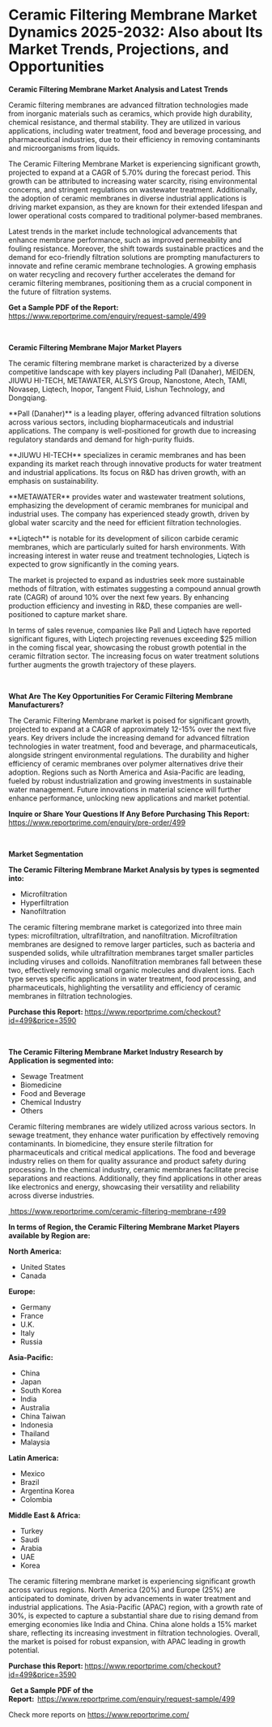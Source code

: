 <p><h1>Ceramic Filtering Membrane Market Dynamics 2025-2032: Also about Its Market Trends, Projections, and Opportunities</h1></p><p><strong>Ceramic Filtering Membrane Market Analysis and Latest Trends</strong></p>
<p><p>Ceramic filtering membranes are advanced filtration technologies made from inorganic materials such as ceramics, which provide high durability, chemical resistance, and thermal stability. They are utilized in various applications, including water treatment, food and beverage processing, and pharmaceutical industries, due to their efficiency in removing contaminants and microorganisms from liquids.</p><p>The Ceramic Filtering Membrane Market is experiencing significant growth, projected to expand at a CAGR of 5.70% during the forecast period. This growth can be attributed to increasing water scarcity, rising environmental concerns, and stringent regulations on wastewater treatment. Additionally, the adoption of ceramic membranes in diverse industrial applications is driving market expansion, as they are known for their extended lifespan and lower operational costs compared to traditional polymer-based membranes.</p><p>Latest trends in the market include technological advancements that enhance membrane performance, such as improved permeability and fouling resistance. Moreover, the shift towards sustainable practices and the demand for eco-friendly filtration solutions are prompting manufacturers to innovate and refine ceramic membrane technologies. A growing emphasis on water recycling and recovery further accelerates the demand for ceramic filtering membranes, positioning them as a crucial component in the future of filtration systems.</p></p>
<p><strong>Get a Sample PDF of the Report:&nbsp;</strong> <a href="https://www.reportprime.com/enquiry/request-sample/499?utm_campaign=2281&utm_medium=2&utm_source=Github&utm_content=ia&utm_term=18032025&utm_id=ceramic-filtering-membrane">https://www.reportprime.com/enquiry/request-sample/499</a></p>
<p>&nbsp;</p>
<p><strong>Ceramic Filtering Membrane Major Market Players</strong></p>
<p><p>The ceramic filtering membrane market is characterized by a diverse competitive landscape with key players including Pall (Danaher), MEIDEN, JIUWU HI-TECH, METAWATER, ALSYS Group, Nanostone, Atech, TAMI, Novasep, Liqtech, Inopor, Tangent Fluid, Lishun Technology, and Dongqiang.</p><p>**Pall (Danaher)** is a leading player, offering advanced filtration solutions across various sectors, including biopharmaceuticals and industrial applications. The company is well-positioned for growth due to increasing regulatory standards and demand for high-purity fluids.  </p><p>**JIUWU HI-TECH** specializes in ceramic membranes and has been expanding its market reach through innovative products for water treatment and industrial applications. Its focus on R&D has driven growth, with an emphasis on sustainability.</p><p>**METAWATER** provides water and wastewater treatment solutions, emphasizing the development of ceramic membranes for municipal and industrial uses. The company has experienced steady growth, driven by global water scarcity and the need for efficient filtration technologies.</p><p>**Liqtech** is notable for its development of silicon carbide ceramic membranes, which are particularly suited for harsh environments. With increasing interest in water reuse and treatment technologies, Liqtech is expected to grow significantly in the coming years.</p><p>The market is projected to expand as industries seek more sustainable methods of filtration, with estimates suggesting a compound annual growth rate (CAGR) of around 10% over the next few years. By enhancing production efficiency and investing in R&D, these companies are well-positioned to capture market share.</p><p>In terms of sales revenue, companies like Pall and Liqtech have reported significant figures, with Liqtech projecting revenues exceeding $25 million in the coming fiscal year, showcasing the robust growth potential in the ceramic filtration sector. The increasing focus on water treatment solutions further augments the growth trajectory of these players.</p></p>
<p>&nbsp;</p>
<p><strong>What Are The Key Opportunities For Ceramic Filtering Membrane Manufacturers?</strong></p>
<p><p>The Ceramic Filtering Membrane market is poised for significant growth, projected to expand at a CAGR of approximately 12-15% over the next five years. Key drivers include the increasing demand for advanced filtration technologies in water treatment, food and beverage, and pharmaceuticals, alongside stringent environmental regulations. The durability and higher efficiency of ceramic membranes over polymer alternatives drive their adoption. Regions such as North America and Asia-Pacific are leading, fueled by robust industrialization and growing investments in sustainable water management. Future innovations in material science will further enhance performance, unlocking new applications and market potential.</p></p>
<p><strong>Inquire or Share Your Questions If Any Before Purchasing This Report:</strong> <a href="https://www.reportprime.com/enquiry/pre-order/499?utm_campaign=2281&utm_medium=2&utm_source=Github&utm_content=ia&utm_term=18032025&utm_id=ceramic-filtering-membrane">https://www.reportprime.com/enquiry/pre-order/499</a></p>
<p>&nbsp;</p>
<p><strong>Market Segmentation</strong></p>
<p><strong>The Ceramic Filtering Membrane Market Analysis by types is segmented into:</strong></p>
<p><ul><li>Microfiltration</li><li>Hyperfiltration</li><li>Nanofiltration</li></ul></p>
<p><p>The ceramic filtering membrane market is categorized into three main types: microfiltration, ultrafiltration, and nanofiltration. Microfiltration membranes are designed to remove larger particles, such as bacteria and suspended solids, while ultrafiltration membranes target smaller particles including viruses and colloids. Nanofiltration membranes fall between these two, effectively removing small organic molecules and divalent ions. Each type serves specific applications in water treatment, food processing, and pharmaceuticals, highlighting the versatility and efficiency of ceramic membranes in filtration technologies.</p></p>
<p><strong>Purchase this Report:&nbsp;</strong><a href="https://www.reportprime.com/checkout?id=499&price=3590&utm_campaign=2281&utm_medium=2&utm_source=Github&utm_content=ia&utm_term=18032025&utm_id=ceramic-filtering-membrane">https://www.reportprime.com/checkout?id=499&price=3590</a></p>
<p>&nbsp;</p>
<p><strong>The Ceramic Filtering Membrane Market Industry Research by Application is segmented into:</strong></p>
<p><ul><li>Sewage Treatment</li><li>Biomedicine</li><li>Food and Beverage</li><li>Chemical Industry</li><li>Others</li></ul></p>
<p><p>Ceramic filtering membranes are widely utilized across various sectors. In sewage treatment, they enhance water purification by effectively removing contaminants. In biomedicine, they ensure sterile filtration for pharmaceuticals and critical medical applications. The food and beverage industry relies on them for quality assurance and product safety during processing. In the chemical industry, ceramic membranes facilitate precise separations and reactions. Additionally, they find applications in other areas like electronics and energy, showcasing their versatility and reliability across diverse industries.</p></p>
<p><a href="https://www.reportprime.com/ceramic-filtering-membrane-r499?utm_campaign=2281&utm_medium=2&utm_source=Github&utm_content=ia&utm_term=18032025&utm_id=ceramic-filtering-membrane">&nbsp;https://www.reportprime.com/ceramic-filtering-membrane-r499</a></p>
<p><strong>In terms of Region, the Ceramic Filtering Membrane Market Players available by Region are:</strong></p>
<p>
    <p> <strong> North America: </strong>
        <ul>
            <li>United States</li>
            <li>Canada</li>
        </ul>
        </p> 
    <p> <strong> Europe: </strong>
        <ul>
            <li>Germany</li>
            <li>France</li>
            <li>U.K.</li>
            <li>Italy</li>
            <li>Russia</li>
        </ul>
        </p> 
    <p> <strong> Asia-Pacific: </strong>
        <ul>
            <li>China</li>
            <li>Japan</li>
            <li>South Korea</li>
            <li>India</li>
            <li>Australia</li>
            <li>China Taiwan</li>
            <li>Indonesia</li>
            <li>Thailand</li>
            <li>Malaysia</li>
        </ul>
        </p> 
    <p> <strong> Latin America: </strong>
        <ul>
            <li>Mexico</li>
            <li>Brazil</li>
            <li>Argentina Korea</li>
            <li>Colombia</li>
        </ul>
        </p> 
    <p> <strong> Middle East & Africa: </strong>
        <ul>
            <li>Turkey</li>
            <li>Saudi</li>
            <li>Arabia</li>
            <li>UAE</li>
            <li>Korea</li>
        </ul>
    </p>
    </p>
<p><p>The ceramic filtering membrane market is experiencing significant growth across various regions. North America (20%) and Europe (25%) are anticipated to dominate, driven by advancements in water treatment and industrial applications. The Asia-Pacific (APAC) region, with a growth rate of 30%, is expected to capture a substantial share due to rising demand from emerging economies like India and China. China alone holds a 15% market share, reflecting its increasing investment in filtration technologies. Overall, the market is poised for robust expansion, with APAC leading in growth potential.</p></p>
<p><strong>Purchase this Report: </strong><a href="https://www.reportprime.com/checkout?id=499&price=3590&utm_campaign=2281&utm_medium=2&utm_source=Github&utm_content=ia&utm_term=18032025&utm_id=ceramic-filtering-membrane">https://www.reportprime.com/checkout?id=499&price=3590</a></p>
<p>&nbsp;<strong>Get a Sample PDF of the Report:&nbsp;&nbsp;</strong><a href="https://www.reportprime.com/enquiry/request-sample/499?utm_campaign=2281&utm_medium=2&utm_source=Github&utm_content=ia&utm_term=18032025&utm_id=ceramic-filtering-membrane">https://www.reportprime.com/enquiry/request-sample/499</a></p>
<p><strong></strong></p>
<p>Check more reports on <a href="https://www.reportprime.com/?utm_campaign=2281&utm_medium=2&utm_source=Github&utm_content=ia&utm_term=18032025&utm_id=ceramic-filtering-membrane">https://www.reportprime.com/</a></p>